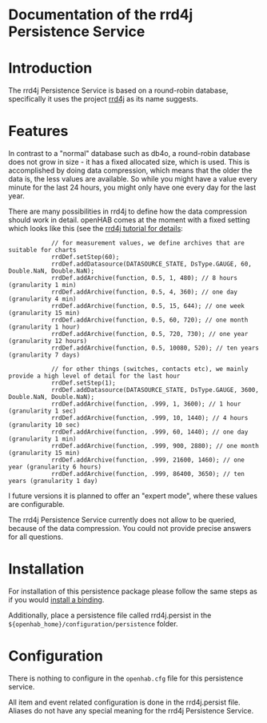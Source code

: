# Documentation of the rrd4j Persistence Service

# Introduction

The rrd4j Persistence Service is based on a round-robin database, specifically it uses the project [rrd4j](http://code.google.com/p/rrd4j/) as its name suggests.

# Features

In contrast to a "normal" database such as db4o, a round-robin database does not grow in size - it has a fixed allocated size, which is used. This is accomplished by doing data compression, which means that the older the data is, the less values are available. So while you might have a value every minute for the last 24 hours, you might only have one every day for the last year.

There are many possibilities in rrd4j to define how the data compression should work in detail. openHAB comes at the moment with a fixed setting which looks like this (see the [rrd4j tutorial for details](http://code.google.com/p/rrd4j/wiki/Tutorial):

        		// for measurement values, we define archives that are suitable for charts
        		rrdDef.setStep(60);
    	        rrdDef.addDatasource(DATASOURCE_STATE, DsType.GAUGE, 60, Double.NaN, Double.NaN);
    	        rrdDef.addArchive(function, 0.5, 1, 480); // 8 hours (granularity 1 min)
    	        rrdDef.addArchive(function, 0.5, 4, 360); // one day (granularity 4 min)
    	        rrdDef.addArchive(function, 0.5, 15, 644); // one week (granularity 15 min)
    	        rrdDef.addArchive(function, 0.5, 60, 720); // one month (granularity 1 hour)
    	        rrdDef.addArchive(function, 0.5, 720, 730); // one year (granularity 12 hours)
    	        rrdDef.addArchive(function, 0.5, 10080, 520); // ten years (granularity 7 days)
    
        		// for other things (switches, contacts etc), we mainly provide a high level of detail for the last hour
        		rrdDef.setStep(1);
    	        rrdDef.addDatasource(DATASOURCE_STATE, DsType.GAUGE, 3600, Double.NaN, Double.NaN);
    	        rrdDef.addArchive(function, .999, 1, 3600); // 1 hour (granularity 1 sec)
    	        rrdDef.addArchive(function, .999, 10, 1440); // 4 hours (granularity 10 sec)
    	        rrdDef.addArchive(function, .999, 60, 1440); // one day (granularity 1 min)
    	        rrdDef.addArchive(function, .999, 900, 2880); // one month (granularity 15 min)
    	        rrdDef.addArchive(function, .999, 21600, 1460); // one year (granularity 6 hours)
    	        rrdDef.addArchive(function, .999, 86400, 3650); // ten years (granularity 1 day)

I future versions it is planned to offer an "expert mode", where these values are configurable.

The rrd4j Persistence Service currently does not allow to be queried, because of the data compression. You could not provide precise answers for all questions. 

# Installation

For installation of this persistence package please follow the same steps as if you would [install a binding](Bindings).

Additionally, place a persistence file called rrd4j.persist in the `${openhab_home}/configuration/persistence` folder.

# Configuration

There is nothing to configure in the `openhab.cfg` file for this persistence service.

All item and event related configuration is done in the rrd4j.persist file. Aliases do not have any special meaning for the rrd4j Persistence Service.
